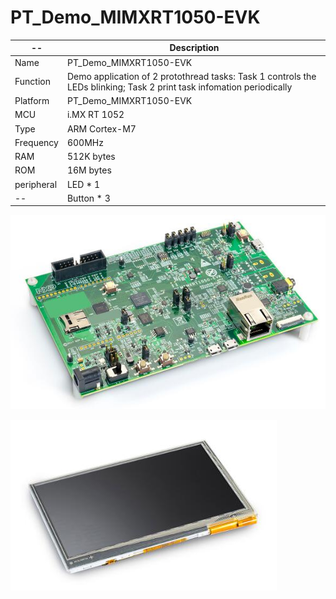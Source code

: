# PT_Demo_MIMXRT1050-EVK

   --       |  Description                              
 ---------- | ------------------------------
 Name       | PT_Demo_MIMXRT1050-EVK                                           
 Function   | Demo application of 2 protothread tasks: Task 1 controls the LEDs blinking; Task 2 print task infomation periodically                           
 Platform   | PT_Demo_MIMXRT1050-EVK                          
 MCU        | i.MX RT 1052                                     
 Type       | ARM Cortex-M7
 Frequency  | 600MHz
 RAM        | 512K bytes
 ROM        | 16M bytes
 peripheral | LED * 1
   --       | Button * 3

            
 ![MIMXRT1050-EVK](../../Documents/Pic/Board/MIMXRT1050-EVK-DEVICE.jpg)    
 
 ![MIMXRT1050-EVK-Screen](../../Documents/Pic/Board/MIMXRT1050-EVK-DEVICE2.jpg)
